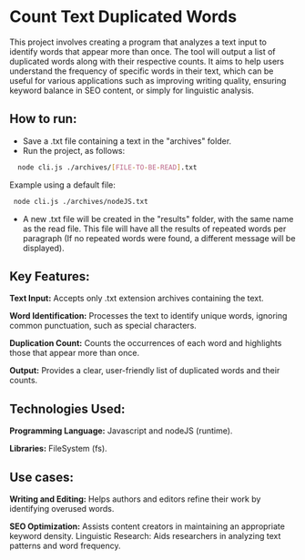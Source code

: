 # Count Text Duplicated Words

This project involves creating a program that analyzes a text input to identify words that appear more than once. The tool will output a list of duplicated words along with their respective counts. It aims to help users understand the frequency of specific words in their text, which can be useful for various applications such as improving writing quality, ensuring keyword balance in SEO content, or simply for linguistic analysis.

## How to run:

- Save a .txt file containing a text in the "archives" folder.
- Run the project, as follows:

```bash
  node cli.js ./archives/[FILE-TO-BE-READ].txt
```

Example using a default file:

 ```bash
  node cli.js ./archives/nodeJS.txt
```

- A new .txt file will be created in the "results" folder, with the same name as the read file. This file will have all the results of repeated words per paragraph (If no repeated words were found, a different message will be displayed).

## Key Features:

**Text Input:** Accepts only .txt extension archives containing the text.

**Word Identification:** Processes the text to identify unique words, ignoring common punctuation, such as special characters.

**Duplication Count:** Counts the occurrences of each word and highlights those that appear more than once.

**Output:** Provides a clear, user-friendly list of duplicated words and their counts.

## Technologies Used:

**Programming Language:** Javascript and nodeJS (runtime).

**Libraries:** FileSystem (fs).

## Use cases:

**Writing and Editing:** Helps authors and editors refine their work by identifying overused words.

**SEO Optimization:** Assists content creators in maintaining an appropriate keyword density.
Linguistic Research: Aids researchers in analyzing text patterns and word frequency.